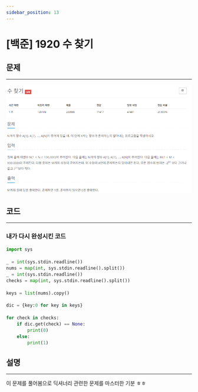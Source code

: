 ```yaml
---
sidebar_position: 13
---
```


# [백준] 1920 수 찾기

## 문제

---

![Alt text](./img/1-30/image13.png)

## 코드

---

### 내가 다시 완성시킨 코드

```python
import sys

_ = int(sys.stdin.readline())
nums = map(int, sys.stdin.readline().split())
_ = int(sys.stdin.readline())
checks = map(int, sys.stdin.readline().split())

keys = list(nums).copy()

dic = {key:0 for key in keys}

for check in checks:
    if dic.get(check) == None:
        print(0)
    else:
        print(1)
```

## 설명

---

이 문제를 풀어봄으로 딕셔너리 관련한 문제를 마스터한 기분 ㅎㅎ
